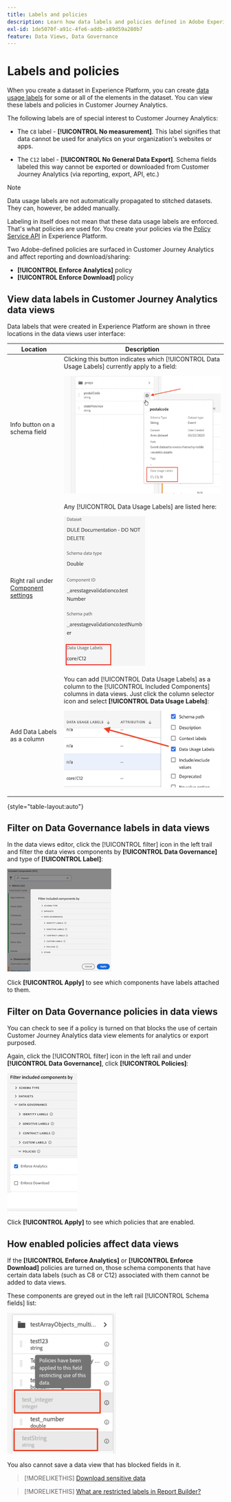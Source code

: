```yaml
---
title: Labels and policies
description: Learn how data labels and policies defined in Adobe Experience Platform affect data views and reporting in Customer Journey Analytics.
exl-id: 1de5070f-a91c-4fe6-addb-a89d59a280b7
feature: Data Views, Data Governance
---
```

# Labels and policies

When you create a dataset in Experience Platform, you can create [data usage labels](https://experienceleague.adobe.com/docs/experience-platform/data-governance/labels/reference.html?lang=en) for some or all of the elements in the dataset. You can view these labels and policies in Customer Journey Analytics. 

The following labels are of special interest to Customer Journey Analytics:

* The `C8` label - **[!UICONTROL No measurement]**. This label signifies that data cannot be used for analytics on your organization's websites or apps.

* The `C12` label - **[!UICONTROL No General Data Export]**. Schema fields labeled this way cannot be exported or downloaded from Customer Journey Analytics (via reporting, export, API, etc.)

>[!NOTE]
>
>Data usage labels are not automatically propagated to stitched datasets. They can, however, be added manually.

Labeling in itself does not mean that these data usage labels are enforced. That's what policies are used for. You create your policies via the [Policy Service API](https://experienceleague.adobe.com/docs/experience-platform/data-governance/api/overview.html?lang=en) in Experience Platform.

Two Adobe-defined policies are surfaced in Customer Journey Analytics and affect reporting and download/sharing:

* **[!UICONTROL Enforce Analytics]** policy
* **[!UICONTROL Enforce Download]** policy

## View data labels in Customer Journey Analytics data views

Data labels that were created in Experience Platform are shown in three locations in the data views user interface:

| Location | Description |
| --- | --- |
| Info button on a schema field | Clicking this button indicates which [!UICONTROL Data Usage Labels] currently apply to a field:<p>![](assets/data-label-left.png) |
| Right rail under [Component settings](/help/data-views/component-settings/overview.md) | Any [!UICONTROL Data Usage Labels] are listed here:<p>![](assets/data-label-right.png) |
| Add Data Labels as a column | You can add [!UICONTROL Data Usage Labels] as a column to the [!UICONTROL Included Components] columns in data views. Just click the column selector icon and select **[!UICONTROL Data Usage Labels]**:<p>![](assets/data-label-column.png) |

{style="table-layout:auto"}

## Filter on Data Governance labels in data views

In the data views editor, click the [!UICONTROL filter] icon in the left trail and filter the data views components by **[!UICONTROL Data Governance]** and type of **[!UICONTROL Label]**:

![](assets/filter-labels.png)

Click **[!UICONTROL Apply]** to see which components have labels attached to them.

## Filter on Data Governance policies in data views

You can check to see if a policy is turned on that blocks the use of certain Customer Journey Analytics data view elements for analytics or export purposed. 

Again, click the [!UICONTROL filter] icon in the left rail and under **[!UICONTROL Data Governance]**, click **[!UICONTROL Policies]**:

![](assets/filter-policies.png)

Click **[!UICONTROL Apply]** to see which policies that are enabled.

## How enabled policies affect data views

If the **[!UICONTROL Enforce Analytics]** or **[!UICONTROL Enforce Download]** policies are turned on, those schema components that have certain data labels (such as C8 or C12) associated with them cannot be added to data views. 

These components are greyed out in the left rail [!UICONTROL Schema fields] list:

![](assets/component-greyed.png)

You also cannot save a data view that has blocked fields in it.

>[!MORELIKETHIS]
>[Download sensitive data](/help/analysis-workspace/export/download-send.md)

>[!MORELIKETHIS]
>[What are restricted labels in Report Builder?](https://experienceleague.adobe.com/docs/analytics-platform/using/cja-reportbuilder/restricted-labels.html?lang=en)


